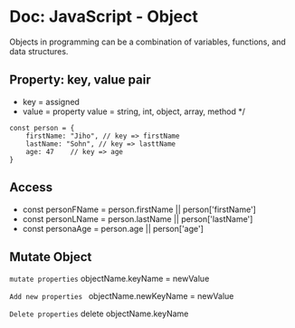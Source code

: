# Doc: JavaScript - Object

Objects in programming can be a combination of variables, functions, and data structures.

## Property: key, value pair 
* key = assigned
* value = property value = string, int, object, array, method */

```
const person = {
    firstName: "Jiho", // key => firstName
    lastName: "Sohn", // key => lasttName
    age: 47    // key => age
}
```


## Access 
* const personFName = person.firstName  || person['firstName']
* const personLName = person.lastName || person['lastName']
* const personaAge = person.age || person['age']


## Mutate Object
`mutate properties`
objectName.keyName = newValue

`Add new properties `
objectName.newKeyName = newValue

`Delete properties`
delete objectName.keyName